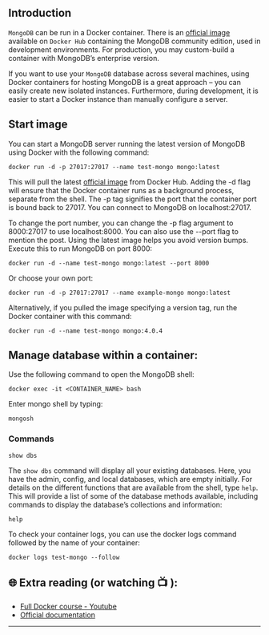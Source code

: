 ## Introduction

`MongoDB` can be run in a Docker container. There is an [official image](https://hub.docker.com/_/mongo) available on `Docker Hub` containing the MongoDB community edition, used in development environments. For production, you may custom-build a container with MongoDB’s enterprise version.

If you want to use your `MongoDB` database across several machines, using Docker containers for hosting MongoDB is a great approach – you can easily create new isolated instances. Furthermore, during development, it is easier to start a Docker instance than manually configure a server.

## Start image 

You can start a MongoDB server running the latest version of MongoDB using Docker with the following command:

```
docker run -d -p 27017:27017 --name test-mongo mongo:latest
```

This will pull the latest [official image](https://hub.docker.com/_/mongo/) from Docker Hub. Adding the -d flag will ensure that the Docker container runs as a background process, separate from the shell. The -p tag signifies the port that the container port is bound back to 27017. You can connect to MongoDB on localhost:27017.

To change the port number, you can change the -p flag argument to 8000:27017 to use localhost:8000. You can also use the --port flag to mention the post. Using the latest image helps you avoid version bumps. Execute this to run MongoDB on port 8000:

```
docker run -d --name test-mongo mongo:latest --port 8000
```
Or choose your own port:

```
docker run -d -p 27017:27017 --name example-mongo mongo:latest
```

Alternatively, if you pulled the image specifying a version tag, run the Docker container with this command:

```
docker run -d --name test-mongo mongo:4.0.4
```

## Manage database within a container: 

Use the following command to open the MongoDB shell:

```
docker exec -it <CONTAINER_NAME> bash
```

Enter mongo shell by typing: 

```
mongosh
```

### Commands 

```
show dbs
```

The `show dbs` command will display all your existing databases. Here, you have the admin, config, and local databases, which are empty initially. For details on the different functions that are available from the shell, type `help`. This will provide a list of some of the database methods available, including commands to display the database’s collections and information:

```
help
```
To check your container logs, you can use the docker logs command followed by the name of your container:

```
docker logs test-mongo --follow
```



## 🌐  Extra reading (or watching 📺 ):

* [Full Docker course - Youtube](https://www.youtube.com/watch?v=pTFZFxd4hOI)
* [Official documentation](https://docs.docker.com/)
***